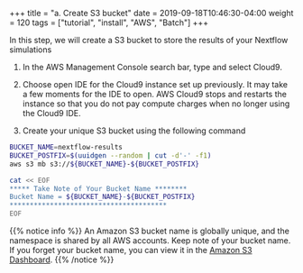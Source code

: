 +++
title = "a. Create S3 bucket"
date = 2019-09-18T10:46:30-04:00
weight = 120
tags = ["tutorial", "install", "AWS", "Batch"]
+++

In this step, we will create a S3 bucket to store the results of your Nextflow simulations



1. In the AWS Management Console search bar, type and select Cloud9.

2. Choose open IDE for the Cloud9 instance set up previously. It may take a few moments for the IDE to open. AWS Cloud9 stops and restarts the instance so that you do not pay compute charges when no longer using the Cloud9 IDE.

3. Create your unique S3 bucket using the following command

```bash
BUCKET_NAME=nextflow-results
BUCKET_POSTFIX=$(uuidgen --random | cut -d'-' -f1)
aws s3 mb s3://${BUCKET_NAME}-${BUCKET_POSTFIX}

cat << EOF 
***** Take Note of Your Bucket Name ********
Bucket Name = ${BUCKET_NAME}-${BUCKET_POSTFIX}
***************************************
EOF
```

{{% notice info %}}
An Amazon S3 bucket name is globally unique, and the namespace is shared by all AWS accounts. Keep note of your bucket name. If you forget your bucket name, you can view it in the [Amazon S3 Dashboard](https://s3.console.aws.amazon.com/s3/home).
{{% /notice %}}


